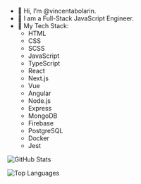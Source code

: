 - 👋 Hi, I’m @vincentabolarin.
- 👀 I am a Full-Stack JavaScript Engineer.
- 🌱 My Tech Stack:
  - HTML
  - CSS
  - SCSS
  - JavaScript
  - TypeScript
  - React
  - Next.js
  - Vue
  - Angular
  - Node.js
  - Express
  - MongoDB
  - Firebase
  - PostgreSQL
  - Docker
  - Jest

![GitHub Stats](https://github-readme-stats.vercel.app/api?username=vincentabolarin&show_icons=true&theme=radical)

![Top Languages](https://github-readme-stats.vercel.app/api/top-langs/?username=vincentabolarin&layout=compact&theme=radical)

<!---
vincentabolarin/vincentabolarin is a ✨ special ✨ repository because its `README.md` (this file) appears on your GitHub profile.
You can click the Preview link to take a look at your changes.
--->
